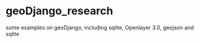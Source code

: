 # geoDjango_research
some examples on geoDjango, including sqlite, Openlayer 3.0, geojson and sqlite
